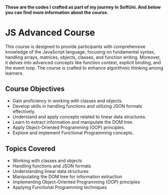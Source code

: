 #### These are the codes I crafted as part of my journey in SoftUni. And below you can find more information about the course.

# JS Advanced Course

This course is designed to provide participants with comprehensive knowledge of the JavaScript language, focusing on fundamental syntax, handling arrays, matrices, objects, classes, and function writing. Moreover, it delves into advanced concepts like function context, explicit binding, and the event loop. The course is crafted to enhance algorithmic thinking among learners.


## Course Objectives

- Gain proficiency in working with classes and objects.
- Develop skills in handling functions and utilizing JSON formats effectively.
- Understand and apply concepts related to linear data structures.
- Learn to extract information and manipulate the DOM tree.
- Apply Object-Oriented Programming (OOP) principles.
- Explore and implement Functional Programming concepts.

## Topics Covered

- Working with classes and objects
- Handling functions and JSON formats
- Understanding linear data structures
- Manipulating the DOM tree for information extraction
- Implementing Object-Oriented Programming (OOP) principles
- Applying Functional Programming techniques
